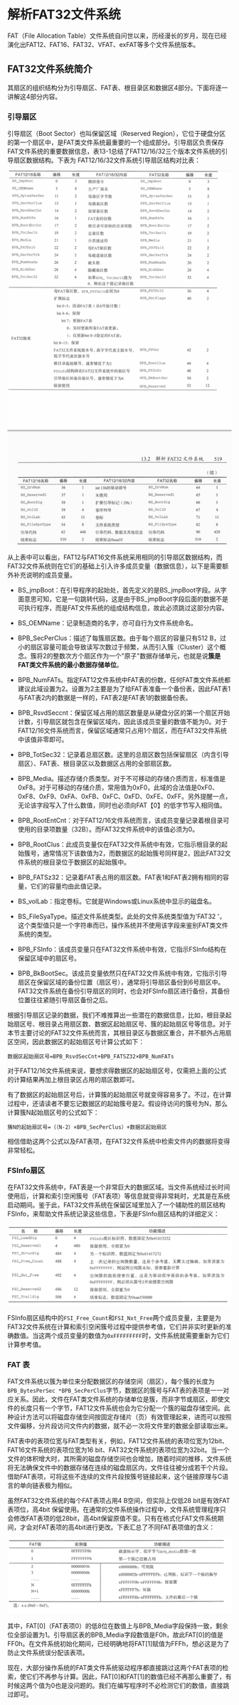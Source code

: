# 解析FAT32文件系统
FAT（File Allocation Table）文件系统自问世以来，历经漫长的岁月，现在已经演化出FAT12、FAT16、FAT32、VFAT、exFAT等多个文件系统版本。

## FAT32文件系统简介
其扇区的组织结构分为引导扇区、FAT表、根目录区和数据区4部分。下面将逐一讲解这4部分内容。

### 引导扇区
引导扇区（Boot Sector）也叫保留区域（Reserved Region），它位于硬盘分区的第一个扇区中，是FAT类文件系统最重要的一个组成部分。引导扇区负责保存FAT文件系统的重要数据信息，表13-1总结了FAT12/16/32三个版本文件系统的引导扇区数据结构。下表为 FAT12/16/32文件系统引导扇区结构对比表：

![boot_sec_of_fat](README.assets/boot_sec_of_fat.png)

从上表中可以看出，FAT12与FAT16文件系统采用相同的引导扇区数据结构，而FAT32文件系统则在它们的基础上引入许多成员变量（数据信息），以下是需要额外补充说明的成员变量。

- BS_jmpBoot：在引导程序的起始处，首先定义的是BS_jmpBoot字段。从字面意思可知，它是一句跳转代码，这是由于BS_jmpBoot字段后面的数据不是可执行程序，而是FAT文件系统的组成结构信息，故此必须跳过这部分内容。

- BS_OEMName：记录制造商的名字，亦可自行为文件系统命名。

- BPB_SecPerClus：描述了每簇扇区数。由于每个扇区的容量只有512 B，过小的扇区容量可能会导致读写次数过于频繁，从而引入簇（Cluster）这个概念。簇将2的整数次方个扇区作为一个"原子"数据存储单元，也就是说**簇是FAT类文件系统的最小数据存储单位**。

- BPB_NumFATs。指定FAT12文件系统中FAT表的份数，任何FAT类文件系统都建议此域设置为2。设置为2主要是为了给FAT表准备一个备份表，因此FAT表1与FAT表2内的数据是一样的，FAT表2是FAT表1的数据备份表。

- BPB_RsvdSeccnt：保留区域占用的扇区数量是从硬盘分区的第一个扇区开始计数，引导扇区就包含在保留区域内，因此该成员变量的数值不能为0。对于FAT12/16文件系统而言，保留区域通常只占用1个扇区，而在FAT32文件系统中该值非零即可。

- BPB_TotSec32：记录着总扇区数。这里的总扇区数包括保留扇区（内含引导扇区）、FAT表、根目录区以及数据区占用的全部扇区数。

- BPB_Media。描述存储介质类型。对于不可移动的存储介质而言，标准值是0xF8。对于可移动的存储介质，常用值为0xF0，此域的合法值是0xF0、0xF8、0xF9、0xFA、0xFB、0xFC、0xFD、0xFE、0xFF。另外提醒一点，无论该字段写入了什么数值，同时也必须向FAT【0】的低字节写入相同值。

- BPB_RootEntCnt：对于FAT12/16文件系统而言，该成员变量记录着根目录可使用的目录项数量（32B）。而FAT32文件系统中的该值必须为0。

- BPB_RootClus：此成员变量仅在FAT32文件系统中有效，它指示根目录的起始簇号，通常情况下该数值为2，而数据区的起始簇号同样是2，因此FAT32文件系统的根目录位于数据区的起始簇中。

- BPB_FATSz32：记录着FAT表占用的扇区数。FAT表1和FAT表2拥有相同的容量，它们的容量均由此值记录。

- BS_volLab：指定卷标。它就是Windows或Linux系统中显示的磁盘名。

- BS_FileSyaType。描述文件系统类型。此处的文件系统类型值为'FAT32 '，这个类型值只是一个字符串而已，操作系统并不使用该字段来鉴别FAT类文件系统的类型。

- BPB_FSInfo：该成员变量只在FAT32文件系统中有效，它指示FSInfo结构在保留区域中的扇区号。

- BPB_BkBootSec。该成员变量依然只在FAT32文件系统中有效，它指示引导扇区在保留区域的备份位置（扇区号），通常将引导扇区备份到6号扇区中。FAT32文件系统在备份引导扇区的同时，也会对FSInfo扇区进行备份，其备份位置往往紧随引导扇区备份之后。

根据引导扇区记录的数据，我们不难推算出一些潜在的数据信息，比如，根目录起始扇区号、根目录占用扇区数、数据区起始扇区号、簇的起始扇区号等信息。对于本节主要讨论的FAT32文件系统而言，其根目录区与数据区重合，并不额外占用扇区空间，因此数据区的起始扇区号计算公式如下：

`数据区起始扇区号=BPB_RsvdSecCnt+BPB_FATSZ32×BPB_NumFATs`

对于FAT12/16文件系统来说，要想求得数据区的起始扇区号，仅需把上面的公式的计算结果再加上根目录区占用的扇区数即可。

有了数据区的起始扇区号后，计算簇的起始扇区号就变得容易多了。不过，在计算过程中，还请读者不要忘记数据区的起始簇号是2。假设待访问的簇号为N，那么计算簇N起始扇区号的公式如下：

`簇N的起始扇区号=（（N-2）×BPB_SecPerClus）+数据区起始扇区`

相信借助这两个公式以及FAT表项，在FAT32文件系统中检索文件内的数据将变得非常轻松。

### FSInfo扇区

在FAT32文件系统中，FAT表是一个非常巨大的数据区域。当文件系统经过长时间使用后，计算和索引空闲簇号（FAT表项）等信息就变得非常耗时，尤其是在系统启动期间。鉴于此，FAT32文件系统在保留区域里加入了一个辅助性的扇区结构FSInfo，来帮助文件系统记录这些信息，下表是FSInfo扇区结构的详细定义：

![fatinfo](README.assets/fatinfo.png)

FSInfo扇区结构中的`FSI_Free_Count`和`FSI_Nxt_Free`两个成员变量，主要是为FAT32文件系统在计算和索引空闲簇号过程中提供参考值，它们并非实时更新的准确数值。当这两个成员变量的数值为`0xFFFFFFFFF`时，文件系统就需要重新为它们计算参考值。

### FAT 表
FAT文件系统以簇为单位来分配数据区的存储空间（扇区），每个簇的长度为`BPB_BytesPerSec *BPB_SecPerClus`字节，数据区的簇号与FAT表的表项是一一对应关系。因此，文件在FAT类文件系统的存储单位是簇，而非字节或扇区，即使文件的长度只有一个字节，FAT12文件系统也会为它分配一个簇的磁盘存储空间。此种设计方法可以将磁盘存储空间按固定存储片（页）有效管理起来，进而可以按照文件偏移，分片段访问文件内的数据，就不必一次将文件里的数据全部读取出来。

FAT表中的表项位宽与FAT类型有关，例如，FAT12文件系统的表项位宽为12bit、FAT16文件系统的表项位宽为16 bit、FAT32文件系统的表项位宽为32bit。当一个文件的体积增大时，其所需的磁盘存储空间也会增加，随着时间的推移，文件系统将无法确保文件中的数据存储在连续的磁盘扇区内，文件往往被分成若干个片段。借助FAT表项，可将这些不连续的文件片段按簇号链接起来，这个链接原理与C语言的单向链表极为相似。

虽然FAT32文件系统的每个FAT表项占用4 B空间，但实际上仅低28 bit是有效FAT表项位，高4bit 保留使用。在通常的文件系统操作过程中，文件系统管理程序只会修改FAT表项的低28bit，高4bit保留原值不变。只有在格式化FAT文件系统期间，才会对FAT表项的高4bit进行更改。下表汇总了不同FAT表项值的含义：

![fat_table](README.assets/fat_table.png)

其中，FAT[0]（FAT表项0）的低8位在数值上与BPB_Media字段保持一致，剩余位全部设置为1。引导扇区表的BPB_Media字段数值是F0h，故此FAT[0]的值是FF0h。在文件系统初始化期间，已经明确地将FAT[1]赋值为FFFh，想必这是为了防止文件系统误分配该表项。

现在，大部分操作系统的FAT类文件系统驱动程序都直接跳过这两个FAT表项的检索，使它们不再参与计算。因此，FAT[0]和FAT[1]的数值已经不再那么重要了，有时候这两个值为0也是没问题的。我们在编写程序时不必检测它们的数值，直接跳过即可。

